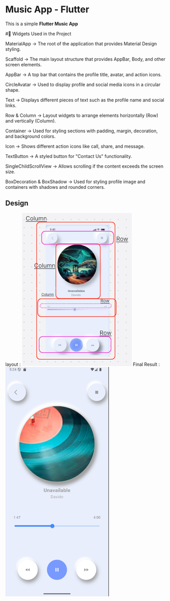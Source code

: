 # Music App - Flutter

This is a simple **Flutter Music App** 

#📌 Widgets Used in the Project

MaterialApp → The root of the application that provides Material Design styling.

Scaffold → The main layout structure that provides AppBar, Body, and other screen elements.

AppBar → A top bar that contains the profile title, avatar, and action icons.

CircleAvatar → Used to display profile and social media icons in a circular shape.

Text → Displays different pieces of text such as the profile name and social links.

Row & Column → Layout widgets to arrange elements horizontally (Row) and vertically (Column).

Container → Used for styling sections with padding, margin, decoration, and background colors.

Icon → Shows different action icons like call, share, and message.

TextButton → A styled button for "Contact Us" functionality.

SingleChildScrollView → Allows scrolling if the content exceeds the screen size.

BoxDecoration & BoxShadow → Used for styling profile image and containers with shadows and rounded corners.

## Design 
layout :
![Music App Design layout](assets/ScreenDesignLayout.png)
 Final Result :
![Music App Design layout](assets/ScreenTwo.png)

